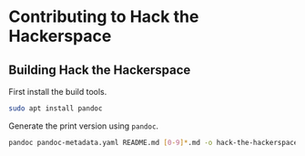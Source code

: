 # Contributing to Hack the Hackerspace

## Building Hack the Hackerspace

First install the build tools.

```bash
sudo apt install pandoc
```

Generate the print version using `pandoc`.

```bash
pandoc pandoc-metadata.yaml README.md [0-9]*.md -o hack-the-hackerspace.pdf --template eisvogel.tex --toc --listings --metadata date="`date +%D`" --include-before-body=include-cover.tex
```
